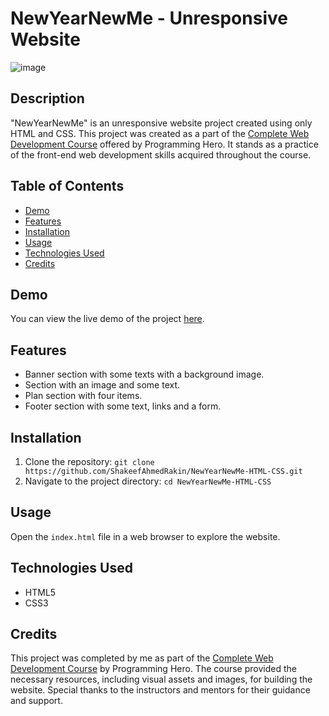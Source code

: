 # NewYearNewMe - Unresponsive Website

![image](https://github.com/ShakeefAhmedRakin/NewYearNewMe-HTML-CSS/assets/112527326/4a055bff-dc8b-4cf5-9249-923a1e225b60)

## Description

"NewYearNewMe" is an unresponsive website project created using only HTML and CSS. 
This project was created as a part of the [Complete Web Development Course](https://web.programming-hero.com/course-details) offered by Programming Hero. It stands as a practice of the front-end web development skills acquired throughout the course.

## Table of Contents

- [Demo](#demo)
- [Features](#features)
- [Installation](#installation)
- [Usage](#usage)
- [Technologies Used](#technologies-used)
- [Credits](#credits)

## Demo

You can view the live demo of the project [here](https://shakeefahmedrakin.github.io/NewYearNewMe-HTML-CSS/).

## Features

- Banner section with some texts with a background image.
- Section with an image and some text.
- Plan section with four items.
- Footer section with some text, links and a form.

## Installation

1. Clone the repository: `git clone https://github.com/ShakeefAhmedRakin/NewYearNewMe-HTML-CSS.git`
2. Navigate to the project directory: `cd NewYearNewMe-HTML-CSS`

## Usage

Open the `index.html` file in a web browser to explore the website.

## Technologies Used

- HTML5
- CSS3

## Credits

This project was completed by me as part of the [Complete Web Development Course](https://web.programming-hero.com/course-details) by Programming Hero. The course provided the necessary resources, including visual assets and images, for building the website. Special thanks to the instructors and mentors for their guidance and support.
